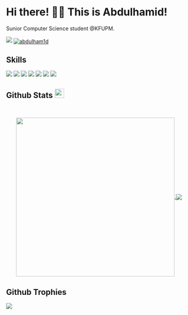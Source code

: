 <h1>Hi there! 👋🏻 This is Abdulhamid!</h1>   

Sunior Computer Science student @KFUPM.

  <p align="left">
    <a href="https://www.linkedin.com/in/abdulham1d/" target="_blank"><img src="https://img.shields.io/badge/-LinkedIn-222222?style=flat-square&logo=Linkedin&logoColor=white)"></a>
    <a href="mailto:hamid@hamidf.com" target="_blank"><img align="center" src="https://img.shields.io/badge/-Gmail-EA4335?style=flat-square&logo=Gmail&logoColor=white" alt="abdulham1d"/></a>
  </p>

## Skills
![](https://img.shields.io/badge/Code-Python-informational?style=flat&logo=python)
![](https://img.shields.io/badge/Code-JAVA-informational?&logo=java)
![](https://img.shields.io/badge/Code-HTML5-informational?style=flat&logo=html5)
![](https://img.shields.io/badge/Code-CSS-informational?style=flat&logo=css)
![](https://img.shields.io/badge/LaTeX-informational?style=flat&logo=bootstrap)
![](https://img.shields.io/badge/Code-JavaScript-informational?style=flat&logo=javascript)
![](https://img.shields.io/badge/Database-SQLite-informational?style=flat&logo=sqlite)


## Github Stats <img src="https://media.giphy.com/media/cj87CxfRtrUifF3Ryk/giphy.gif" width="25px">


 <br />
 <p align="center">
  <a href="https://github.com/abdulham1d">
   <img width="430" align="center" src="https://github-readme-stats.vercel.app/api?username=abdulham1d&show_icons=true&theme=radical&count_private=true">
  </a>
  <a href="https://github.com/abdulham1d/github-readme-stats">
    <img align="center" src="https://github-readme-stats.anuraghazra1.vercel.app/api/top-langs/?username=abdulham1d&layout=compact&theme=radical&langs_count=6&count_private=true" />
  </a>
 </p>
 
## Github Trophies
<img src="https://github-profile-trophy.vercel.app/?username=abdulham1d&theme=onestar&rank=SSS,SS,S,AAA,AA,A,B,C,SECRET" />

